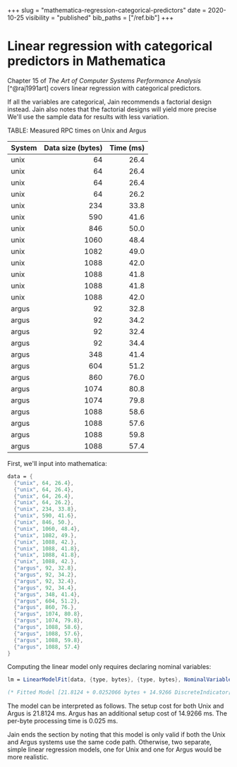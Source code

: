 +++
slug = "mathematica-regression-categorical-predictors"
date = 2020-10-25
visibility = "published"
bib_paths = ["/ref.bib"]
+++

# Linear regression with categorical predictors in Mathematica

Chapter 15 of *The Art of Computer Systems Performance Analysis* [^@raj1991art] 
covers linear regression with categorical predictors.

If all the variables are categorical, Jain recommends a factorial design 
instead. Jain also notes that the factorial designs will yield more precise 
We'll use the sample data for results with less variation.


TABLE: Measured RPC times on Unix and Argus

| System | Data size (bytes) | Time (ms) |
|--------|------------------:|-----------:|
| unix   | 64                | 26.4       |
| unix   | 64                | 26.4       |
| unix   | 64                | 26.4       |
| unix   | 64                | 26.2       |
| unix   | 234               | 33.8       |
| unix   | 590               | 41.6       |
| unix   | 846               | 50.0       |
| unix   | 1060              | 48.4       |
| unix   | 1082              | 49.0       |
| unix   | 1088              | 42.0       |
| unix   | 1088              | 41.8       |
| unix   | 1088              | 41.8       |
| unix   | 1088              | 42.0       |
| argus  | 92                | 32.8       |
| argus  | 92                | 34.2       |
| argus  | 92                | 32.4       |
| argus  | 92                | 34.4       |
| argus  | 348               | 41.4       |
| argus  | 604               | 51.2       |
| argus  | 860               | 76.0       |
| argus  | 1074              | 80.8       |
| argus  | 1074              | 79.8       |
| argus  | 1088              | 58.6       |
| argus  | 1088              | 57.6       |
| argus  | 1088              | 59.8       |
| argus  | 1088              | 57.4       |


First, we'll input into mathematica:

```mathematica
data = {
  {"unix", 64, 26.4},
  {"unix", 64, 26.4},
  {"unix", 64, 26.4},
  {"unix", 64, 26.2},
  {"unix", 234, 33.8},
  {"unix", 590, 41.6},
  {"unix", 846, 50.},
  {"unix", 1060, 48.4},
  {"unix", 1082, 49.},
  {"unix", 1088, 42.},
  {"unix", 1088, 41.8},
  {"unix", 1088, 41.8},
  {"unix", 1088, 42.},
  {"argus", 92, 32.8},
  {"argus", 92, 34.2},
  {"argus", 92, 32.4},
  {"argus", 92, 34.4},
  {"argus", 348, 41.4},
  {"argus", 604, 51.2},
  {"argus", 860, 76.},
  {"argus", 1074, 80.8},
  {"argus", 1074, 79.8},
  {"argus", 1088, 58.6},
  {"argus", 1088, 57.6},
  {"argus", 1088, 59.8},
  {"argus", 1088, 57.4}
}
```

Computing the linear model only requires declaring nominal variables:

```mathematica
lm = LinearModelFit[data, {type, bytes}, {type, bytes}, NominalVariables -> type]

(* Fitted Model [21.8124 + 0.0252066 bytes + 14.9266 DiscreteIndicator[type, argus, {argus, unix}] *)
```

The model can be interpreted as follows. The setup cost for both Unix and Argus 
is 21.8124 ms. Argus has an additional setup cost of 14.9266 ms. The per-byte
processing time is 0.025 ms.

Jain ends the section by noting that this model is only valid if both the Unix
and Argus systems use the same code path. Otherwise, two separate, simple linear 
regression models, one for Unix and one for Argus would be more realistic.
